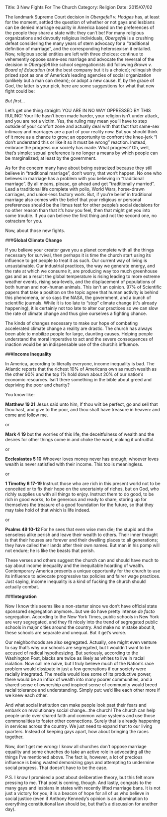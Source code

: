 Title: 3 New Fights For The Church
Category: Religion
Date: 2015/07/02

The landmark Supreme Court decision in *Obergefell v. Hodges* has, at least for the moment, settled the question of whether or not gays and lesbians can be denied marriage equality in America based on the preferences of the people they share a state with: they can’t be! For many religious organizations and devoutly religious individuals, *Obergefell* is a crushing defeat considering the many years of stern advocacy for a “traditional definition of marriage”, and the corresponding heterosexism it entailed. Now, religious social entities are left with three choices: continue to vehemently oppose same-sex marriage and advocate the reversal of the decision in *Obergefell* like school segregationists did following *Brown v. Board of Education* (not the best company but it is a choice); relinquish their prized spot as one of America’s leading agencies of social organization (unlikely but a man can dream); or adopt a new cause. If, by the grace of God, the latter is your pick, here are some suggestions for what that new fight could be:

*But first…*

Let’s get one thing straight: YOU ARE IN NO WAY OPPRESSED BY THIS RULING! Your life hasn’t been made harder, your religion isn’t under attack, and you are not a victim. Yes, the ruling may mean you’ll have to step outside of your comfort zone and actually deal with that fact that same-sex intimacy and marriages are a part of your reality now. But you should think of it more as a chance to grow; an opportunity to confront the knee-jerk “I don’t understand this or like it so it must be wrong” reaction. Instead, embrace the progress our society has made. What progress? Oh, well, that’s simple: sexual preference is no longer a means by which people can be marginalized; at least by the government.

As for the concern many have about being ostracized because they still believe in “traditional marriage”, don’t worry, that won’t happen. No one who believes in marriage has a problem with you believing in “traditional marriage”. By all means, please, go ahead and get “traditionally married”. Lead a traditional life complete with polio, World Wars, horse-drawn carriages, and union-less factory work. But, if you’re belief in traditional marriage also comes with the belief that your religious or personal preferences should be the litmus test for other people’s social decisions for no other reason than that it’s how you feel, then that might get you into some trouble. If you can believe the first thing and not the second one, no ostracism for you.

Now, about those new fights.

###**Global Climate Change**

If you believe your creator gave you a planet complete with all the things necessary for survival, then perhaps it is time the church start using its influence to get people to treat it as such. Our current way of living is unsustainable. Our industrial practices, the way we generate energy, and the rate at which we consume it, are producing way too much greenhouse gas and as a result the global temperature is rising leading to more extreme weather events, rising sea-levels, and the displacement of populations of both human and non-human animals. This isn't an opinion. 97% of Scientific papers that take a position on the topic agree that human activity is behind this phenomena, or so says the NASA, the government, and a bunch of scientific journals. While it is too late to “stop” climate change (it's already happening), it is certainly not too late to alter our practices so we can slow the rate of climate change and thus give ourselves a fighting chance.

The kinds of changes necessary to make our hope of combating accelerated climate change a reality are drastic. The church has always been able to mobilize people for large, daunting causes. Helping people understand the moral imperative to act and the severe consequences of inaction would be an indispensable use of the church’s influence.

###**Income Inequality**

In America, according to literally everyone, income inequality is bad. The Atlantic reports that the richest 10% of Americans own as much wealth as the other 90% and the top 1% hold down about 20% of our nation’s economic resources. Isn’t there something in the bible about greed and depriving the poor and charity?

You know like:

**Matthew 19 21** Jesus said unto him, If thou wilt be perfect, go and sell that thou hast, and give to the poor, and thou shalt have treasure in heaven: and come and follow me.

or

**Mark 4 19** but the worries of this life, the deceitfulness of wealth and the desires for other things come in and choke the word, making it unfruitful.

or

**Ecclesiastes 5 10** Whoever loves money never has enough;    whoever loves wealth is never satisfied with their income. This too is meaningless.

or

**1 Timothy 6 17-19** Instruct those who are rich in this present world not to be conceited or to fix their hope on the uncertainty of riches, but on God, who richly supplies us with all things to enjoy. Instruct them to do good, to be rich in good works, to be generous and ready to share, storing up for themselves the treasure of a good foundation for the future, so that they may take hold of that which is life indeed.


or

**Psalms 49 10-12** For he sees that even wise men die; the stupid and the senseless alike perish and leave their wealth to others. Their inner thought is that their houses are forever and their dwelling places to all generations; they have called their lands after their own names. But man in his pomp will not endure; he is like the beasts that perish.

These verses and others suggest the church can and should have much to say about income inequality and the inequitable hoarding of wealth. Contemporary America presents a unique opportunity for the church to use its influence to advocate progressive tax policies and fairer wage practices. Just saying, income inequality is a kind of fucking the church should actually combat.

###**Integration**

Now I know this seems like a non-starter since we don’t have official state sponsored segregation anymore...but we do have pretty intense *de facto* segregation. According to the New York Times, public schools in New York are very segregated, and they fit nicely into the trend of segregated public schools in major cities around the country. And make no mistake about it, these schools are separate and unequal. But it get’s worse.

Our neighborhoods are also segregated. Actually, one might even venture to say that’s why our schools are segregated, but I wouldn’t want to be accused of radical hypothesizing. But seriously, according to the Washington Post, blacks are twice as likely as whites to live in racial isolation. Now call me naive, but I truly believe much of the Nation’s race problem would dissipate in just a few generations if our society were racially integrated. The media would lose some of its productive power, there would be an influx of wealth into many poorer communities, and a shared sense of ownership and inspired sense of community would breed racial tolerance and understanding. Simply put: we’d like each other more if we knew each other.

And what social institution can make people look past their fears and embark on revolutionary social change...the church! The church can help people unite over shared faith and common value systems and use those commonalities to foster other connections. Surely that is already happening in services across the country. We just need to expand that to our living quarters. Instead of keeping gays apart, how about bringing the races together.

Now, don’t get me wrong: I know all churches don’t oppose marriage equality and some churches do take an active role in advocating all the things I’ve mentioned above. The fact is, however, a lot of precious influence is being wasted demonizing gays and attempting to undermine social progress. That doesn’t have to be the case. 

P.S. I know I promised a post about deliberative theory, but this felt more pressing to me. That post is coming, though. And lastly, congrats to the many gays and lesbians in states with recently lifted marriage bans. It is not just a victory for you; it is a beacon of hope for all of us who believe in social justice (even if Anthony Kennedy’s opinion is an abomination to everything constitutional law should be, but that’s a discussion for another day).

